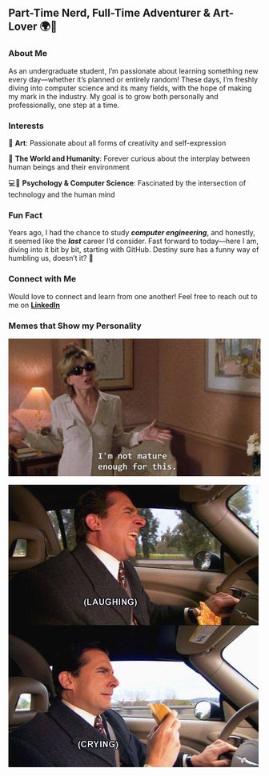 ## Part-Time Nerd, Full-Time Adventurer & Art-Lover 🌍🎨

### About Me

As an undergraduate student, I’m passionate about learning something new
every day—whether it’s planned or entirely random! These days, I’m freshly diving
into computer science and its many fields, with the hope of making my mark in
the industry. My goal is to grow both personally and professionally,
one step at a time.

### Interests

🎨 **Art**: Passionate about all forms of creativity and self-expression  

🤝 **The World and Humanity**: Forever curious about the interplay between
human beings and their environment  

💻🧠 **Psychology & Computer Science**: Fascinated by the intersection of
technology and the human mind  

### Fun Fact

Years ago, I had the chance to study **_computer engineering_**, and honestly,
it seemed like the **_last_** career I’d consider. Fast forward to today—here I am,
diving into it bit by bit, starting with GitHub.
Destiny sure has a funny way of humbling us, doesn’t it? 🤭

### Connect with Me

Would love to connect and learn from one another! Feel free to reach out to me
on [**LinkedIn**](linkedin.com/in/alaa-elgozouli-9a9570202)

### Memes that Show my Personality

![Meme 1](<Images 1.jpg>)

![Meme 2](<Images 2.jpg>)
